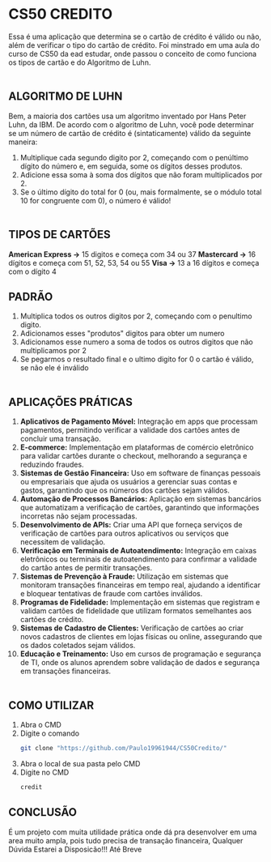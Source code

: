 # CS50 CREDITO
Essa é uma aplicação que determina se o cartão de crédito é válido ou não, além de verificar o tipo do cartão de crédito. Foi minstrado em uma aula do curso de CS50 da ead estudar, onde passou o conceito de como funciona os tipos de cartão e do Algoritmo de Luhn. <br></br>

## ALGORITMO DE LUHN
Bem, a maioria dos cartões usa um algoritmo inventado por Hans Peter Luhn, da IBM. De acordo com o algoritmo de Luhn, você pode determinar se um número de cartão de crédito é (sintaticamente) válido da seguinte maneira:

1. Multiplique cada segundo digito por 2, começando com o penúltimo dígito do número e, em seguida, some os dígitos desses produtos.
2. Adicione essa soma à soma dos dígitos que não foram multiplicados por 2.
3. Se o último dígito do total for 0 (ou, mais formalmente, se o módulo total 10 for congruente com 0), o número é válido!
<br></br>

## TIPOS DE CARTÕES
**American Express ->** 15 digitos e começa com 34 ou 37
**Mastercard ->** 16 dígitos e começa com 51, 52, 53, 54 ou 55
**Visa ->** 13 a 16 dígitos e começa com o dígito 4

## PADRÃO
1. Multiplica todos os outros digitos por 2, começando com o penultimo digito.
2. Adicionamos esses "produtos" digitos para obter um numero
3. Adicionamos esse numero a soma de todos os outros digitos que não multiplicamos por 2
4. Se pegarmos o resultado final e o ultimo digito for 0 o cartão é válido, se não ele é inválido
<br></br>

## APLICAÇÕES PRÁTICAS
1. **Aplicativos de Pagamento Móvel:** Integração em apps que processam pagamentos, permitindo verificar a validade dos cartões antes de concluir uma transação.
2. **E-commerce:** Implementação em plataformas de comércio eletrônico para validar cartões durante o checkout, melhorando a segurança e reduzindo fraudes.
3. **Sistemas de Gestão Financeira:** Uso em software de finanças pessoais ou empresariais que ajuda os usuários a gerenciar suas contas e gastos, garantindo que os números dos cartões sejam válidos.
4. **Automação de Processos Bancários:** Aplicação em sistemas bancários que automatizam a verificação de cartões, garantindo que informações incorretas não sejam processadas.
5. **Desenvolvimento de APIs:** Criar uma API que forneça serviços de verificação de cartões para outros aplicativos ou serviços que necessitem de validação.
6. **Verificação em Terminais de Autoatendimento:** Integração em caixas eletrônicos ou terminais de autoatendimento para confirmar a validade do cartão antes de permitir transações.
7. **Sistemas de Prevenção à Fraude:** Utilização em sistemas que monitoram transações financeiras em tempo real, ajudando a identificar e bloquear tentativas de fraude com cartões inválidos.
8. **Programas de Fidelidade:** Implementação em sistemas que registram e validam cartões de fidelidade que utilizam formatos semelhantes aos cartões de crédito.
9. **Sistemas de Cadastro de Clientes:** Verificação de cartões ao criar novos cadastros de clientes em lojas físicas ou online, assegurando que os dados coletados sejam válidos.
10. **Educação e Treinamento:** Uso em cursos de programação e segurança de TI, onde os alunos aprendem sobre validação de dados e segurança em transações financeiras.
<br></br>

## COMO UTILIZAR
1. Abra o CMD
2. Digite o comando
   ```bash
   git clone "https://github.com/Paulo19961944/CS50Credito/"
3. Abra o local de sua pasta pelo CMD
4. Digite no CMD
   ```bash
   credit

## CONCLUSÃO
É um projeto com muita utilidade prática onde dá pra desenvolver em uma area muito ampla, pois tudo precisa de transação financeira, Qualquer Dúvida Estarei a Disposicão!!! Até Breve

